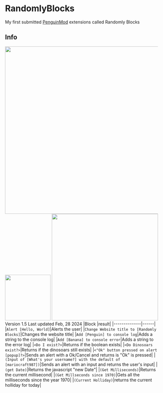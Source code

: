 # RandomlyBlocks
My first submitted [PenguinMod](https://penguinmod.com) extensions called Randomly Blocks
## Info
<img src="https://github.com/mariocraft987/RandomlyBlocks/assets/154646419/f3a2edb0-d468-4648-a558-70a03f32e6fe" width="550"><br/>
<img src="https://github.com/mariocraft987/RandomlyBlocks/assets/154646419/235c055b-8b70-4032-a3af-7f373bc08c5e" width="150">
<img src="https://github.com/mariocraft987/RandomlyBlocks/assets/154646419/c55768de-42e7-42eb-938a-1b0335602ade" width="350">
<br/>
Version 1.5
Last updated Feb, 28 2024
|Block        |result|
|--------------|------|
|`Alert [Hello, World]`|Alerts the user|
|`Change Website title to [Randomly Blocks]`|Changes the website title|
|`Add [Penguin] to console log`|Adds a string to the console log|
|`Add [Banana] to console error`|Adds a string to the error log|
|`<Do I exist?>`|Returns if the boolean exists|
|`<Do Dinosoars exist?>`|Returns if the dinosoars still exists|
|`<"Ok" button pressed on alert [popup]?>`|Sends an alert with a Ok/Cancel and returns is "Ok" is pressed|
|`(Input of [What's your username?] with the default of [mariocraft987])`|Sends an alert with an input and returns the user's input|
|`(get Date)`|Returns the javascript "new Date"|
|`(Get Milliseconds)`|Returns the current millisecond|
|`(Get Millseconds since 1970)`|Gets all the milliseconds since the year 1970|
|`(Current Holliday)`|returns the current holliday for today|
